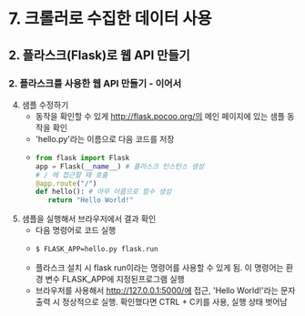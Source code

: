 # 7. 크롤러로 수집한 데이터 사용
## 2. 플라스크(Flask)로 웹 API 만들기
### 2. 플라스크를 사용한 웹 API 만들기 - 이어서
4. 샘플 수정하기
   - 동작을 확인할 수 있게 http://flask.pocoo.org/의 메인 페이지에 있는 샘플 동작을 확인
   - 'hello.py'라는 이름으로 다음 코드를 저장
   - ```python
     from flask import Flask
     app = Flask(__name__) # 플라스크 인스턴스 생성
     # / 에 접근할 때 호출
     @app.route("/")
     def hello(): # 아무 이름으로 함수 생성
        return "Hello World!"
     ``` 
5. 샘플을 실행해서 브라우저에서 결과 확인
   - 다음 명령어로 코드 실행
   - ```cmd
     $ FLASK_APP=hello.py flask.run
     ```
   - 플라스크 설치 시 flask run이라는 명령어를 사용할 수 있게 됨. 이 명령어는 환경 변수 FLASK_APP에 지정된프로그램 실행
   - 브라우저를 사용해서 http://127.0.0.1:5000/에 접근, 'Hello World!'라는 문자 출력 시 정상적으로 실행. 확인했다면 CTRL + C키를 사용, 실행 상태 벗어남